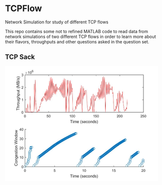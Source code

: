 # TCPFlow
Network Simulation for study of different TCP flows

This repo contains some not to refined MATLAB code to read data from network simulations of two different TCP flows in order to learn more about their flavors, throughputs and other questions asked in the question set.

## TCP Sack
![TCP Sack](https://github.com/sarthakbatragatech/TCPFlow/blob/master/Sack_0.5.jpg)
